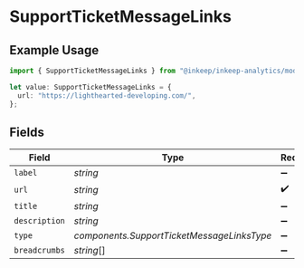 # SupportTicketMessageLinks

## Example Usage

```typescript
import { SupportTicketMessageLinks } from "@inkeep/inkeep-analytics/models/components";

let value: SupportTicketMessageLinks = {
  url: "https://lighthearted-developing.com/",
};
```

## Fields

| Field                                      | Type                                       | Required                                   | Description                                |
| ------------------------------------------ | ------------------------------------------ | ------------------------------------------ | ------------------------------------------ |
| `label`                                    | *string*                                   | :heavy_minus_sign:                         | N/A                                        |
| `url`                                      | *string*                                   | :heavy_check_mark:                         | N/A                                        |
| `title`                                    | *string*                                   | :heavy_minus_sign:                         | N/A                                        |
| `description`                              | *string*                                   | :heavy_minus_sign:                         | N/A                                        |
| `type`                                     | *components.SupportTicketMessageLinksType* | :heavy_minus_sign:                         | N/A                                        |
| `breadcrumbs`                              | *string*[]                                 | :heavy_minus_sign:                         | N/A                                        |